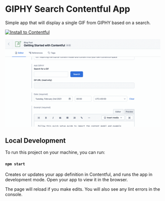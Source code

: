 # GIPHY Search Contentful App
Simple app that will display a single GIF from GIPHY based on a search.

[![Install to Contentful](https://www.ctfstatic.com/button/install-small.svg)](https://app.contentful.com/deeplink?link=apps&id=ViQc3XjCMoUIpu8hA3Bwf)

![GIF of searching for the word rainbow in a search box that is in the Contentful editor and returning a GIF of Spongebob making a rainbow with his hands](docs/screenshot.gif)

## Local Development

To run this project on your machine, you can run:

#### `npm start`

Creates or updates your app definition in Contentful, and runs the app in development mode.
Open your app to view it in the browser.

The page will reload if you make edits.
You will also see any lint errors in the console.
